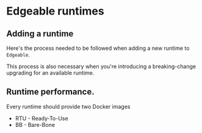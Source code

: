 # Edgeable runtimes

## Adding a runtime

Here's the process needed to be followed when adding a new runtime to `Edgeable`.

This process is also necessary when you're introducing a breaking-change upgrading for an available runtime.

## Runtime performance.

Every runtime should provide two Docker images

- RTU - Ready-To-Use
- BB - Bare-Bone

